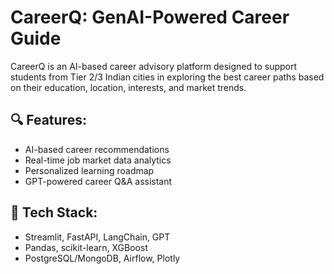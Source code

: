 # CareerQ: GenAI-Powered Career Guide

CareerQ is an AI-based career advisory platform designed to support students from Tier 2/3 Indian cities in exploring the best career paths based on their education, location, interests, and market trends.

## 🔍 Features:
- AI-based career recommendations
- Real-time job market data analytics
- Personalized learning roadmap
- GPT-powered career Q&A assistant

## 🧱 Tech Stack:
- Streamlit, FastAPI, LangChain, GPT
- Pandas, scikit-learn, XGBoost
- PostgreSQL/MongoDB, Airflow, Plotly

